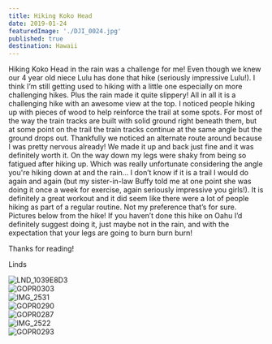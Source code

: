 ```yaml
---
title: Hiking Koko Head
date: 2019-01-24
featuredImage: './DJI_0024.jpg'
published: true
destination: Hawaii
---
```

Hiking Koko Head in the rain was a challenge for me! Even though we knew our 4 year old niece Lulu has done that hike (seriously impressive Lulu!). I think I’m still getting used to hiking with a little one especially on more challenging hikes. Plus the rain made it quite slippery! All in all it is a challenging hike with an awesome view at the top. I noticed people hiking up with pieces of wood to help reinforce the trail at some spots. For most of the way the train tracks are built with solid ground right beneath them, but at some point on the trail the train tracks continue at the same angle but the ground drops out. Thankfully we noticed an alternate route around because I was pretty nervous already! We made it up and back just fine and it was definitely worth it. On the way down my legs were shaky from being so fatigued after hiking up. Which was really unfortunate considering the angle you're hiking down at and the rain... I don’t know if it is a trail I would do again and again (but my sister-in-law Buffy told me at one point she was doing it once a week for exercise, again seriously impressive you girls!). It is definitely a great workout and it did seem like there were a lot of people hiking as part of a regular routine. Not my preference that’s for sure. Pictures below from the hike! If you haven’t done this hike on Oahu I’d definitely suggest doing it, just maybe not in the rain, and with the expectation that your legs are going to burn burn burn! 

Thanks for reading!

Linds

![LND_1039E8D3](/LND_1039E8D3-7E9F-4A6F-AEF7-107FB9823F46.jpg)
<br />
![GOPR0303](/GOPR0303.jpg)
<br />
![IMG_2531](/IMG_2531.jpg)
<br/>
![GOPR0290](/GOPR0290.jpg)
<br/>
![GOPR0287](/GOPR0287.jpg)
<br/>
![IMG_2522](/IMG_2522.jpg)
<br/>
![GOPR0293](/GOPR0293.jpg)
<br/>